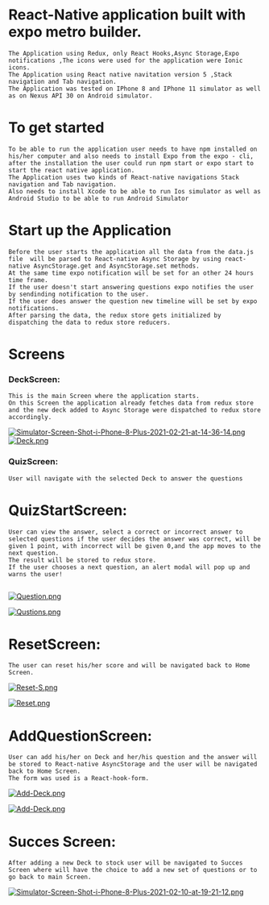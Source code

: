 # React-Native application built with expo metro builder.

```
The Application using Redux, only React Hooks,Async Storage,Expo notifications ,The icons were used for the application were Ionic icons.
The Application using React native navitation version 5 ,Stack navigation and Tab navigation.
The Application was tested on IPhone 8 and IPhone 11 simulator as well as on Nexus API 30 on Android simulator.
```

# To get started

```
To be able to run the application user needs to have npm installed on his/her computer and also needs to install Expo from the expo - cli, after the installation the user could run npm start or expo start to start the react native application.
The Application uses two kinds of React-native navigations Stack navigation and Tab navigation.
Also needs to install Xcode to be able to run Ios simulator as well as Android Studio to be able to run Android Simulator

```

# Start up the Application

```
Before the user starts the application all the data from the data.js file  will be parsed to React-native Async Storage by using react-native AsyncStorage.get and AsyncStorage.set methods.
At the same time expo notification will be set for an other 24 hours time frame.
If the user doesn't start answering questions expo notifies the user by sendinding notification to the user.
If the user does answer the question new timeline will be set by expo notifications.
After parsing the data, the redux store gets initialized by dispatching the data to redux store reducers.
```

# Screens

### DeckScreen:

```
This is the main Screen where the application starts.
On this Screen the application already fetches data from redux store and the new deck added to Async Storage were dispatched to redux store accordingly.

```



[![Simulator-Screen-Shot-i-Phone-8-Plus-2021-02-21-at-14-36-14.png](https://i.postimg.cc/K8txvDnJ/Simulator-Screen-Shot-i-Phone-8-Plus-2021-02-21-at-14-36-14.png)](https://postimg.cc/qNB91nD3) [![Deck.png](https://i.postimg.cc/BZLJ833h/Deck.png)](https://postimg.cc/dDYbXzLd)

### QuizScreen:

```
User will navigate with the selected Deck to answer the questions
```

# QuizStartScreen:

```
User can view the answer, select a correct or incorrect answer to selected questions if the user decides the answer was correct, will be given 1 point, with incorrect will be given 0,and the app moves to the next question.
The result will be stored to redux store.
If the user chooses a next question, an alert modal will pop up and warns the user!


```

[![Question.png](https://i.postimg.cc/fLPR0TkK/Question.png)](https://postimg.cc/PpmjgHWp)

[![Qustions.png](https://i.postimg.cc/hPdNnPnB/Qustions.png)](https://postimg.cc/D87xdhmj)

# ResetScreen:

```
The user can reset his/her score and will be navigated back to Home Screen.
```

[![Reset-S.png](https://i.postimg.cc/8z8Qff4c/Reset-S.png)](https://postimg.cc/xcPFWCWV)

[![Reset.png](https://i.postimg.cc/5t7CnJ6H/Reset.png)](https://postimg.cc/R3thZj19)

# AddQuestionScreen:

```
User can add his/her on Deck and her/his question and the answer will be stored to React-native AsyncStorage and the user will be navigated back to Home Screen.
The form was used is a React-hook-form.
```

[![Add-Deck.png](https://i.postimg.cc/8PzVVV5k/Add-Deck.png)](https://postimg.cc/V5phjpn2)

[![Add-Deck.png](https://i.postimg.cc/Gh68BK6D/Add-Deck.png)](https://postimg.cc/4mbNq6f4)

# Succes Screen:

```
After adding a new Deck to stock user will be navigated to Succes Screen where will have the choice to add a new set of questions or to go back to main Screen.

```
[![Simulator-Screen-Shot-i-Phone-8-Plus-2021-02-10-at-19-21-12.png](https://i.postimg.cc/bNC298MK/Simulator-Screen-Shot-i-Phone-8-Plus-2021-02-10-at-19-21-12.png)](https://postimg.cc/2VW6zpCw)

